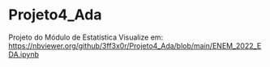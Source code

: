 # Projeto4_Ada
Projeto do Módulo de Estatística
Visualize em: https://nbviewer.org/github/3ff3x0r/Projeto4_Ada/blob/main/ENEM_2022_EDA.ipynb
